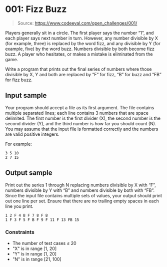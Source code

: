 # 001: Fizz Buzz

> Source: https://www.codeeval.com/open_challenges/001/

Players generally sit in a circle. The first player says the number “1”, and each player
says next number in turn. However, any number divisible by X (for example, three) is
replaced by the word fizz, and any divisible by Y (for example, five) by the word buzz.
Numbers divisible by both become fizz buzz. A player who hesitates, or makes a mistake is
eliminated from the game.

Write a program that prints out the final series of numbers where those divisible by X, Y
and both are replaced by “F” for fizz, “B” for buzz and “FB” for fizz buzz.

## Input sample

Your program should accept a file as its first argument. The file contains multiple
separated lines; each line contains 3 numbers that are space delimited. The first number
is the first divider (X), the second number is the second divider (Y), and the third
number is how far you should count (N). You may assume that the input file is formatted
correctly and the numbers are valid positive integers.

For example:

```
3 5 10
2 7 15
```

## Output sample

Print out the series 1 through N replacing numbers divisible by X with “F”, numbers
divisible by Y with “B” and numbers divisible by both with “FB”. Since the input file
contains multiple sets of values, your output should print out one line per set. Ensure
that there are no trailing empty spaces in each line you print.

```
1 2 F 4 B F 7 8 F B
1 F 3 F 5 F B F 9 F 11 F 13 FB 15
```

### Constraints

* The number of test cases ≤ 20
* "X" is in range [1, 20]
* "Y" is in range [1, 20]
* "N" is in range [21, 100]
